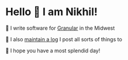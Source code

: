 # Hello 👋   I am Nikhil!

🌽 I write software for [Granular](https://granular.ag) in the Midwest

🤔 I also [maintain a log](https://log.nikhil.io/) I post all sorts of things to 

🖖 I hope you have a most splendid day!
